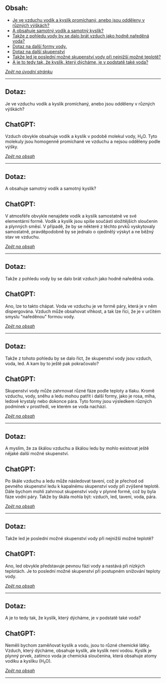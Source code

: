 ## Obsah:

- [Je ve vzduchu vodík a kyslík promíchaný, anebo jsou odděleny v různých výškách?](#dotaz)
- [A obsahuje samotný vodík a samotný kyslík?](#dotaz-1)
- [Takže z pohledu vody by se dalo brát vzduch jako hodně naředěná voda?](#dotaz-2)
- [Dotaz na další formy vody.](#dotaz-3)
- [Dotaz na další skupenství](#dotaz-4)
- [Takže led je poslední možné skupenství vody při nejnižší možné teplotě?](#dotaz-5)
- [A je to tedy tak, že kyslík, který dýcháme, je v podstatě také voda?](#dotaz-6)


[*Zpět na úvodní stránku*](../README.md)

---

## Dotaz:

Je ve vzduchu vodík a kyslík promíchaný, anebo jsou odděleny v různých výškách?

## ChatGPT:

Vzduch obvykle obsahuje vodík a kyslík v podobě molekul vody, H₂O. Tyto molekuly jsou homogenně promíchané ve vzduchu a nejsou odděleny podle výšky.


[*Zpět na obsah*](#obsah)

---

## Dotaz:

A obsahuje samotný vodík a samotný kyslík?

## ChatGPT:

V atmosféře obvykle nenajdete vodík a kyslík samostatně ve své elementární formě. Vodík a kyslík jsou spíše součástí složitějších sloučenin a plynných směsí. V případě, že by se některé z těchto prvků vyskytovaly samostatně, pravděpodobně by se jednalo o ojedinělý výskyt a ne běžný stav ve vzduchu.


[*Zpět na obsah*](#obsah)

---

## Dotaz:

Takže z pohledu vody by se dalo brát vzduch jako hodně naředěná voda.

## ChatGPT:

Ano, lze to takto chápat. Voda ve vzduchu je ve formě páry, která je v něm dispergována. Vzduch může obsahovat vlhkost, a tak lze říci, že je v určitém smyslu "naředěnou" formou vody.


[*Zpět na obsah*](#obsah)

---

## Dotaz:

Takže z tohoto pohledu by se dalo říct, že skupenství vody jsou vzduch, voda, led. A kam by to ještě pak pokračovalo?

## ChatGPT:

Skupenství vody může zahrnovat různé fáze podle teploty a tlaku. Kromě vzduchu, vody, sněhu a ledu mohou patřit i další formy, jako je rosa, mlha, ledové krystaly nebo dokonce pára. Tyto formy jsou výsledkem různých podmínek v prostředí, ve kterém se voda nachází.


[*Zpět na obsah*](#obsah)

---

## Dotaz:

A myslím, že za škálou vzduchu a škálou ledu by mohlo existovat ještě nějaké další možné skupenství.

## ChatGPT:

Po škále vzduchu a ledu může následovat tavení, což je přechod od pevného skupenství ledu k kapalnému skupenství vody při zvýšené teplotě. Dále bychom mohli zahrnout skupenství vody v plynné formě, což by byla fáze vodní páry. Takže by škála mohla být: vzduch, led, tavení, voda, pára.


[*Zpět na obsah*](#obsah)

---

## Dotaz:

Takže led je poslední možné skupenství vody při nejnižší možné teplotě?

## ChatGPT:

Ano, led obvykle představuje pevnou fázi vody a nastává při nízkých teplotách. Je to poslední možné skupenství při postupném snižování teploty vody.


[*Zpět na obsah*](#obsah)

---

## Dotaz:

A je to tedy tak, že kyslík, který dýcháme, je v podstatě také voda?

## ChatGPT:

Neměli bychom zaměňovat kyslík a vodu, jsou to různé chemické látky. Vzduch, který dýcháme, obsahuje kyslík, ale kyslík není vodou. Kyslík je plynný prvek, zatímco voda je chemická sloučenina, která obsahuje atomy vodíku a kyslíku (H₂O).

[*Zpět na obsah*](#obsah)

---